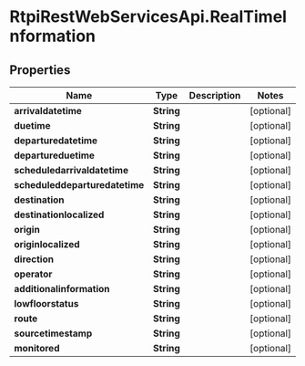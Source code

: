 # RtpiRestWebServicesApi.RealTimeInformation

## Properties
Name | Type | Description | Notes
------------ | ------------- | ------------- | -------------
**arrivaldatetime** | **String** |  | [optional] 
**duetime** | **String** |  | [optional] 
**departuredatetime** | **String** |  | [optional] 
**departureduetime** | **String** |  | [optional] 
**scheduledarrivaldatetime** | **String** |  | [optional] 
**scheduleddeparturedatetime** | **String** |  | [optional] 
**destination** | **String** |  | [optional] 
**destinationlocalized** | **String** |  | [optional] 
**origin** | **String** |  | [optional] 
**originlocalized** | **String** |  | [optional] 
**direction** | **String** |  | [optional] 
**operator** | **String** |  | [optional] 
**additionalinformation** | **String** |  | [optional] 
**lowfloorstatus** | **String** |  | [optional] 
**route** | **String** |  | [optional] 
**sourcetimestamp** | **String** |  | [optional] 
**monitored** | **String** |  | [optional] 


